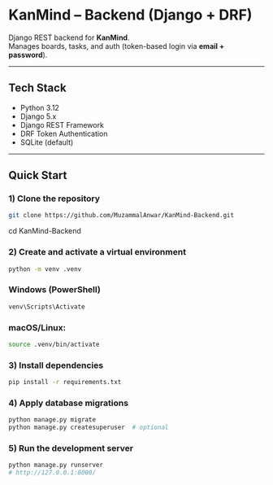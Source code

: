# KanMind – Backend (Django + DRF)

Django REST backend for **KanMind**.  
Manages boards, tasks, and auth (token-based login via **email + password**).

---

## Tech Stack

- Python 3.12
- Django 5.x
- Django REST Framework
- DRF Token Authentication
- SQLite (default)

---

## Quick Start

### 1) Clone the repository
```bash
git clone https://github.com/MuzammalAnwar/KanMind-Backend.git
```
cd KanMind-Backend

### 2) Create and activate a virtual environment
```bash
python -m venv .venv
```

### Windows (PowerShell)
```bash
venv\Scripts\Activate
```
### macOS/Linux:
```bash
source .venv/bin/activate
```

### 3) Install dependencies
```bash
pip install -r requirements.txt
```

### 4) Apply database migrations
```bash
python manage.py migrate
python manage.py createsuperuser  # optional
```

### 5) Run the development server
```bash
python manage.py runserver
# http://127.0.0.1:8000/
```

